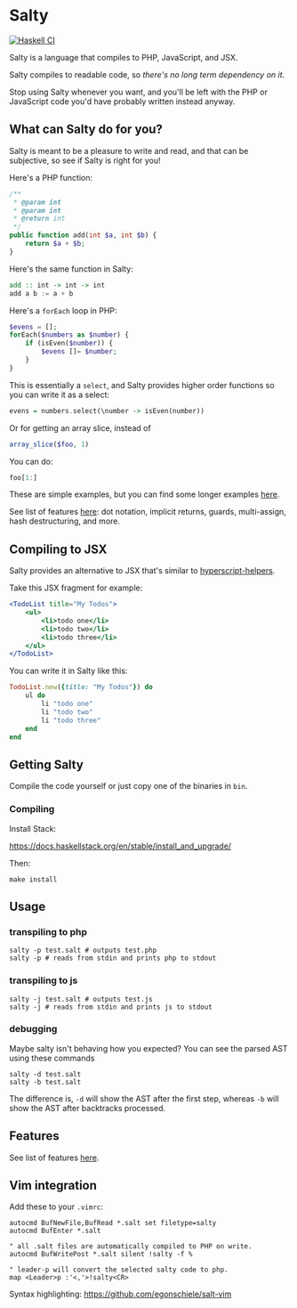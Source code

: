# Salty

[![Haskell CI](https://github.com/egonSchiele/salty/actions/workflows/haskell.yml/badge.svg?branch=main)](https://github.com/egonSchiele/salty/actions/workflows/haskell.yml)

Salty is a language that compiles to PHP, JavaScript, and JSX.

Salty compiles to readable code, so *there's no long term dependency on it*.

Stop using Salty whenever you want, and you'll be left with the PHP or JavaScript code you'd have probably written instead anyway.

## What can Salty do for you?

Salty is meant to be a pleasure to write and read, and that can be subjective, so see if Salty is right for you!

Here's a PHP function:

```php
/**
 * @param int
 * @param int
 * @return int
 */
public function add(int $a, int $b) {
    return $a + $b;
}
```

Here's the same function in Salty:

```haskell
add :: int -> int -> int
add a b := a + b
```

Here's a `forEach` loop in PHP:

```php
$evens = [];
forEach($numbers as $number) {
    if (isEven($number)) {
        $evens []= $number;
    }
}
```

This is essentially a `select`, and Salty provides higher order functions so you can write it as a select:

```haskell
evens = numbers.select(\number -> isEven(number))
```

Or for getting an array slice, instead of

```php
array_slice($foo, 1)
```

You can do:

```haskell
foo[1:]
```

These are simple examples, but you can find some longer examples [here](/test/LongExamples/Js/SimpleWebPage).

See list of features [here](FEATURES.md): dot notation, implicit returns, guards, multi-assign, hash destructuring, and more.

## Compiling to JSX

Salty provides an alternative to JSX that's similar to [hyperscript-helpers](https://github.com/ohanhi/hyperscript-helpers).

Take this JSX fragment for example:

```jsx
<TodoList title="My Todos">
    <ul>
        <li>todo one</li>
        <li>todo two</li>
        <li>todo three</li>
    </ul>
</TodoList>
```

You can write it in Salty like this:

```ruby
TodoList.new({title: "My Todos"}) do
    ul do
        li "todo one"
        li "todo two"
        li "todo three"
    end
end
```

## Getting Salty
Compile the code yourself or just copy one of the binaries in `bin`.

### Compiling

Install Stack:

https://docs.haskellstack.org/en/stable/install_and_upgrade/

Then:

    make install

## Usage

### transpiling to php

    salty -p test.salt # outputs test.php
    salty -p # reads from stdin and prints php to stdout

### transpiling to js

    salty -j test.salt # outputs test.js
    salty -j # reads from stdin and prints js to stdout

### debugging

Maybe salty isn't behaving how you expected? You can see the parsed AST using these commands

    salty -d test.salt
    salty -b test.salt

The difference is, `-d` will show the AST after the first step, whereas `-b` will show the AST after backtracks processed.


## Features

See list of features [here](FEATURES.md).

## Vim integration

Add these to your `.vimrc`:

    autocmd BufNewFile,BufRead *.salt set filetype=salty
    autocmd BufEnter *.salt

    " all .salt files are automatically compiled to PHP on write.
    autocmd BufWritePost *.salt silent !salty -f %

    " leader-p will convert the selected salty code to php.
    map <Leader>p :'<,'>!salty<CR>


Syntax highlighting: https://github.com/egonschiele/salt-vim
